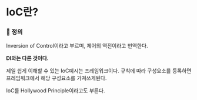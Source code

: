 # IoC란?

### 📌 정의

Inversion of Control이라고 부르며, 제어의 역전이라고 번역한다.

**DI와는 다른 것이다.**

제일 쉽게 이해할 수 있는 IoC예시는 프레임워크이다. 규칙에 따라 구성요소를 등록하면 프레임워크에서 해당 구성요소를 가져쓰게된다.

IoC를 Hollywood Principle이라고도 부른다.